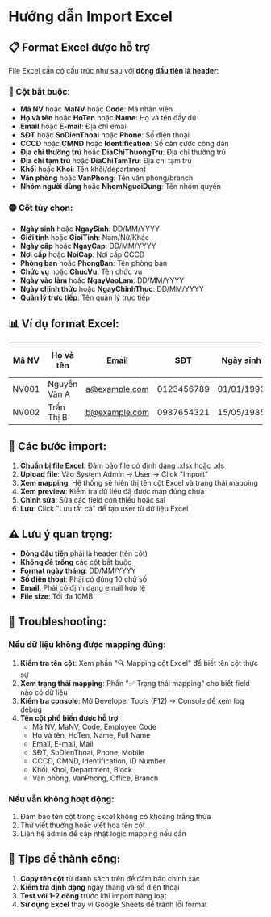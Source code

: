 # Hướng dẫn Import Excel

## 📋 Format Excel được hỗ trợ

File Excel cần có cấu trúc như sau với **dòng đầu tiên là header**:

### 🔴 Cột bắt buộc:

- **Mã NV** hoặc **MaNV** hoặc **Code**: Mã nhân viên
- **Họ và tên** hoặc **HoTen** hoặc **Name**: Họ và tên đầy đủ
- **Email** hoặc **E-mail**: Địa chỉ email
- **SĐT** hoặc **SoDienThoai** hoặc **Phone**: Số điện thoại
- **CCCD** hoặc **CMND** hoặc **Identification**: Số căn cước công dân
- **Địa chỉ thường trú** hoặc **DiaChiThuongTru**: Địa chỉ thường trú
- **Địa chỉ tạm trú** hoặc **DiaChiTamTru**: Địa chỉ tạm trú
- **Khối** hoặc **Khoi**: Tên khối/department
- **Văn phòng** hoặc **VanPhong**: Tên văn phòng/branch
- **Nhóm người dùng** hoặc **NhomNguoiDung**: Tên nhóm quyền

### 🟡 Cột tùy chọn:

- **Ngày sinh** hoặc **NgaySinh**: DD/MM/YYYY
- **Giới tính** hoặc **GioiTinh**: Nam/Nữ/Khác
- **Ngày cấp** hoặc **NgayCap**: DD/MM/YYYY
- **Nơi cấp** hoặc **NoiCap**: Nơi cấp CCCD
- **Phòng ban** hoặc **PhongBan**: Tên phòng ban
- **Chức vụ** hoặc **ChucVu**: Tên chức vụ
- **Ngày vào làm** hoặc **NgayVaoLam**: DD/MM/YYYY
- **Ngày chính thức** hoặc **NgayChinhThuc**: DD/MM/YYYY
- **Quản lý trực tiếp**: Tên quản lý trực tiếp

## 📊 Ví dụ format Excel:

| Mã NV | Họ và tên    | Email         | SĐT        | Ngày sinh  | Giới tính | CCCD         | Địa chỉ thường trú | Địa chỉ tạm trú | Khối | Phòng ban       | Chức vụ    | Ngày vào làm | Văn phòng | Nhóm người dùng |
| ----- | ------------ | ------------- | ---------- | ---------- | --------- | ------------ | ------------------ | --------------- | ---- | --------------- | ---------- | ------------ | --------- | --------------- |
| NV001 | Nguyễn Văn A | a@example.com | 0123456789 | 01/01/1990 | Nam       | 012345678901 | Hà Nội             | Hà Nội          | IT   | Development     | Developer  | 01/06/2022   | Hà Nội    | Developer       |
| NV002 | Trần Thị B   | b@example.com | 0987654321 | 15/05/1985 | Nữ        | 098765432109 | TP.HCM             | TP.HCM          | HR   | Human Resources | HR Manager | 01/03/2020   | TP.HCM    | Manager         |

## 🚀 Các bước import:

1. **Chuẩn bị file Excel**: Đảm bảo file có định dạng .xlsx hoặc .xls
2. **Upload file**: Vào System Admin → User → Click "Import"
3. **Xem mapping**: Hệ thống sẽ hiển thị tên cột Excel và trạng thái mapping
4. **Xem preview**: Kiểm tra dữ liệu đã được map đúng chưa
5. **Chỉnh sửa**: Sửa các field còn thiếu hoặc sai
6. **Lưu**: Click "Lưu tất cả" để tạo user từ dữ liệu Excel

## ⚠️ Lưu ý quan trọng:

- **Dòng đầu tiên** phải là header (tên cột)
- **Không để trống** các cột bắt buộc
- **Format ngày tháng**: DD/MM/YYYY
- **Số điện thoại**: Phải có đúng 10 chữ số
- **Email**: Phải có định dạng email hợp lệ
- **File size**: Tối đa 10MB

## 🔧 Troubleshooting:

### Nếu dữ liệu không được mapping đúng:

1. **Kiểm tra tên cột**: Xem phần "🔍 Mapping cột Excel" để biết tên cột thực sự
2. **Xem trạng thái mapping**: Phần "✅ Trạng thái mapping" cho biết field nào có dữ liệu
3. **Kiểm tra console**: Mở Developer Tools (F12) → Console để xem log debug
4. **Tên cột phổ biến được hỗ trợ**:
   - Mã NV, MaNV, Code, Employee Code
   - Họ và tên, HoTen, Name, Full Name
   - Email, E-mail, Mail
   - SĐT, SoDienThoai, Phone, Mobile
   - CCCD, CMND, Identification, ID Number
   - Khối, Khoi, Department, Block
   - Văn phòng, VanPhong, Office, Branch

### Nếu vẫn không hoạt động:

1. Đảm bảo tên cột trong Excel không có khoảng trắng thừa
2. Thử viết thường hoặc viết hoa tên cột
3. Liên hệ admin để cập nhật logic mapping nếu cần

## 🎯 Tips để thành công:

1. **Copy tên cột** từ danh sách trên để đảm bảo chính xác
2. **Kiểm tra định dạng** ngày tháng và số điện thoại
3. **Test với 1-2 dòng** trước khi import hàng loạt
4. **Sử dụng Excel** thay vì Google Sheets để tránh lỗi format

